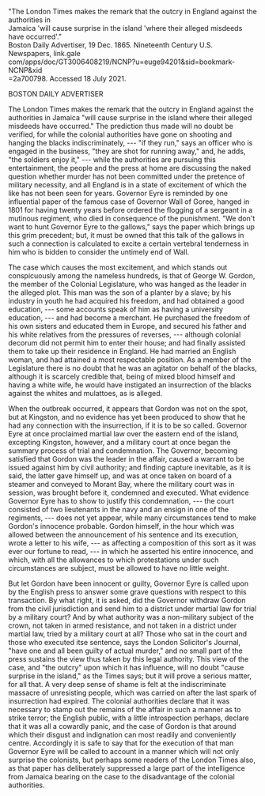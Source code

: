 \"The London Times makes the remark that the outcry in England against
the authorities in\
Jamaica \'will cause surprise in the island \'where their alleged
misdeeds have occurred\'.\"\
Boston Daily Advertiser, 19 Dec. 1865. Nineteenth Century U.S.
Newspapers, link.gale\
com/apps/doc/GT3006408219/NCNP?u=euge94201&sid=bookmark-NCNP&xid\
=2a700798. Accessed 18 July 2021.

BOSTON DAILY ADVERTISER

The London Times makes the remark that the outcry in England against the
authorities in Jamaica "will cause surprise in the island where their
alleged misdeeds have occurred." The prediction thus made will no doubt
be verified, for while the colonial authorities have gone on shooting
and hanging the blacks indiscriminately, --- "if they run," says an
officer who is engaged in the business, "they are shot for running
away," and, he adds, "the soldiers enjoy it," --- while the authorities
are pursuing this entertainment, the people and the press at home are
discussing the naked question whether murder has not been committed
under the pretence of military necessity, and all England is in a state
of excitement of which the like has not been seen for years. Governor
Eyre is reminded by one influential paper of the famous case of Governor
Wall of Goree, hanged in 1801 for having twenty years before ordered the
flogging of a sergeant in a mutinous regiment, who died in consequence
of the punishment. "We don't want to hunt Governor Eyre to the gallows,"
says the paper which brings up this grim precedent; but, it must be
owned that this talk of the gallows in such a connection is calculated
to excite a certain vertebral tenderness in him who is bidden to
consider the untimely end of Wall.

The case which causes the most excitement, and which stands out
conspicuously among the nameless hundreds, is that of George W. Gordon,
the member of the Colonial Legislature, who was hanged as the leader in
the alleged plot. This man was the son of a planter by a slave; by his
industry in youth he had acquired his freedom, and had obtained a good
education, --- some accounts speak of him as having a university
education, --- and had become a merchant. He purchased the freedom of
his own sisters and educated them in Europe, and secured his father and
his white relatives from the pressures of reverses, --- although
colonial decorum did not permit him to enter their house; and had
finally assisted them to take up their residence in England. He had
married an English woman, and had attained a most respectable position.
As a member of the Legislature there is no doubt that he was an agitator
on behalf of the blacks, although it is scarcely credible that, being of
mixed blood himself and having a white wife, he would have instigated an
insurrection of the blacks against the whites and mulattoes, as is
alleged.

When the outbreak occurred, it appears that Gordon was not on the spot,
but at Kingston, and no evidence has yet been produced to show that he
had any connection with the insurrection, if it is to be so called.
Governor Eyre at once proclaimed martial law over the eastern end of the
island, excepting Kingston, however, and a military court at once began
the summary process of trial and condemnation. The Governor, becoming
satisfied that Gordon was the leader in the affair, caused a warrant to
be issued against him by civil authority; and finding capture
inevitable, as it is said, the latter gave himself up, and was at once
taken on board of a steamer and conveyed to Morant Bay, where the
military court was in session, was brought before it, condemned and
executed. What evidence Governor Eyre has to show to justify this
condemnation, --- the court consisted of two lieutenants in the navy and
an ensign in one of the regiments, --- does not yet appear, while many
circumstances tend to make Gordon's innocence probable. Gordon himself,
in the hour which was allowed between the announcement of his sentence
and its execution, wrote a letter to his wife, --- as affecting a
composition of this sort as it was ever our fortune to read, --- in
which he asserted his entire innocence, and which, with all the
allowances to which protestations under such circumstances are subject,
must be allowed to have no little weight.

But let Gordon have been innocent or guilty, Governor Eyre is called
upon by the English press to answer some grave questions with respect to
this transaction. By what right, it is asked, did the Governor withdraw
Gordon from the civil jurisdiction and send him to a district under
martial law for trial by a military court? And by what authority was a
non-military subject of the crown, not taken in armed resistance, and
not taken in a district under martial law, tried by a military court at
all? Those who sat in the court and those who executed itse sentence,
says the London Solicitor's Journal, "have one and all been guilty of
actual murder," and no small part of the press sustains the view thus
taken by this legal authority. This view of the case, and "the outcry"
upon which it has influence, will no doubt "cause surprise in the
island," as the Times says; but it will prove a serious matter, for all
that. A very deep sense of shame is felt at the indiscriminate massacre
of unresisting people, which was carried on after the last spark of
insurrection had expired. The colonial authorities declare that it was
necessary to stamp out the remains of the affair in such a manner as to
strike terror; the English public, with a little introspection perhaps,
declare that it was all a cowardly panic, and the case of Gordon is that
around which their disgust and indignation can most readily and
conveniently centre. Accordingly it is safe to say that for the
execution of that man Governor Eyre will be called to account in a
manner which will not only surprise the colonists, but perhaps some
readers of the London Times also, as that paper has deliberately
suppressed a large part of the intelligence from Jamaica bearing on the
case to the disadvantage of the colonial authorities.
